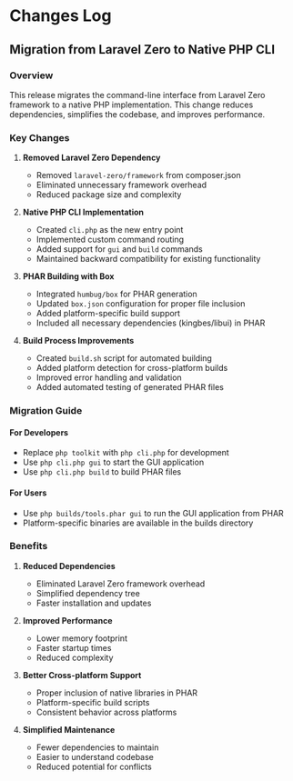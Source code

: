 # Changes Log

## Migration from Laravel Zero to Native PHP CLI

### Overview
This release migrates the command-line interface from Laravel Zero framework to a native PHP implementation. This change reduces dependencies, simplifies the codebase, and improves performance.

### Key Changes

1. **Removed Laravel Zero Dependency**
   - Removed `laravel-zero/framework` from composer.json
   - Eliminated unnecessary framework overhead
   - Reduced package size and complexity

2. **Native PHP CLI Implementation**
   - Created `cli.php` as the new entry point
   - Implemented custom command routing
   - Added support for `gui` and `build` commands
   - Maintained backward compatibility for existing functionality

3. **PHAR Building with Box**
   - Integrated `humbug/box` for PHAR generation
   - Updated `box.json` configuration for proper file inclusion
   - Added platform-specific build support
   - Included all necessary dependencies (kingbes/libui) in PHAR

4. **Build Process Improvements**
   - Created `build.sh` script for automated building
   - Added platform detection for cross-platform builds
   - Improved error handling and validation
   - Added automated testing of generated PHAR files

### Migration Guide

#### For Developers
- Replace `php toolkit` with `php cli.php` for development
- Use `php cli.php gui` to start the GUI application
- Use `php cli.php build` to build PHAR files

#### For Users
- Use `php builds/tools.phar gui` to run the GUI application from PHAR
- Platform-specific binaries are available in the builds directory

### Benefits

1. **Reduced Dependencies**
   - Eliminated Laravel Zero framework overhead
   - Simplified dependency tree
   - Faster installation and updates

2. **Improved Performance**
   - Lower memory footprint
   - Faster startup times
   - Reduced complexity

3. **Better Cross-platform Support**
   - Proper inclusion of native libraries in PHAR
   - Platform-specific build scripts
   - Consistent behavior across platforms

4. **Simplified Maintenance**
   - Fewer dependencies to maintain
   - Easier to understand codebase
   - Reduced potential for conflicts